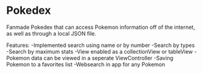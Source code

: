 # Pokedex

Fanmade Pokedex that can access Pokemon information off of the internet, as well as through a local JSON file. 

Features: 
-Implemented search using name or by number 
-Search by types
-Search by maximum stats 
-View enabled as a collectionView or tableView 
-Pokemon data can be viewed in a seperate ViewController 
-Saving Pokemon to a favorites list 
-Websearch in app for any Pokemon
